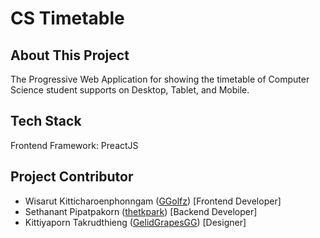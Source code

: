 # CS Timetable

## About This Project

The Progressive Web Application for showing the timetable of Computer Science student supports on Desktop, Tablet, and Mobile.

## Tech Stack

Frontend Framework: PreactJS

## Project Contributor

- Wisarut Kitticharoenphonngam (<a href="https://github.com/ggolfz">GGolfz</a>) [Frontend Developer]
- Sethanant Pipatpakorn (<a href="https://github.com/thetkpark">thetkpark</a>) [Backend Developer]
- Kittiyaporn Takrudthieng (<a href="https://github.com/GelidGrapesGG">GelidGrapesGG</a>) [Designer]
